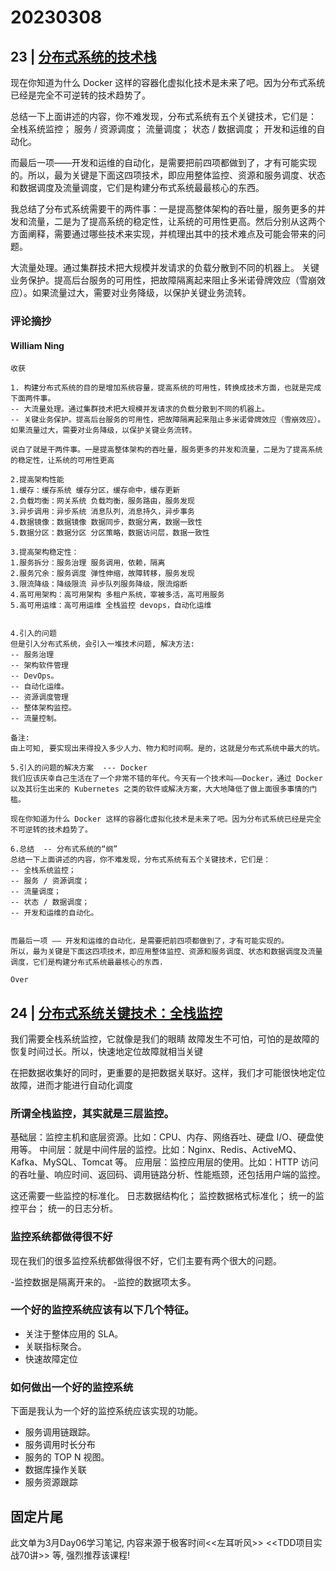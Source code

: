 # 20230308

## 23 | [分布式系统的技术栈](https://time.geekbang.org/column/article/1512)

现在你知道为什么 Docker 这样的容器化虚拟化技术是未来了吧。因为分布式系统已经是完全不可逆转的技术趋势了。

总结一下上面讲述的内容，你不难发现，分布式系统有五个关键技术，它们是： 全栈系统监控； 服务 / 资源调度； 流量调度； 状态 / 数据调度； 开发和运维的自动化。

而最后一项——开发和运维的自动化，是需要把前四项都做到了，才有可能实现的。所以，最为关键是下面这四项技术，即应用整体监控、资源和服务调度、状态和数据调度及流量调度，它们是构建分布式系统最最核心的东西。

我总结了分布式系统需要干的两件事：一是提高整体架构的吞吐量，服务更多的并发和流量，二是为了提高系统的稳定性，让系统的可用性更高。然后分别从这两个方面阐释，需要通过哪些技术来实现，并梳理出其中的技术难点及可能会带来的问题。

大流量处理。通过集群技术把大规模并发请求的负载分散到不同的机器上。 关键业务保护。提高后台服务的可用性，把故障隔离起来阻止多米诺骨牌效应（雪崩效应）。如果流量过大，需要对业务降级，以保护关键业务流转。

### 评论摘抄

#### William Ning

```
收获

1. 构建分布式系统的目的是增加系统容量，提高系统的可用性，转换成技术方面，也就是完成下面两件事。
-- 大流量处理。通过集群技术把大规模并发请求的负载分散到不同的机器上。
-- 关键业务保护。提高后台服务的可用性，把故障隔离起来阻止多米诺骨牌效应（雪崩效应）。如果流量过大，需要对业务降级，以保护关键业务流转。

说白了就是干两件事。一是提高整体架构的吞吐量，服务更多的并发和流量，二是为了提高系统的稳定性，让系统的可用性更高

2.提高架构性能
1.缓存：缓存系统 缓存分区，缓存命中，缓存更新
2.负载均衡：网关系统 负载均衡，服务路由，服务发现
3.异步调用：异步系统 消息队列，消息持久，异步事务
4.数据镜像：数据镜像 数据同步，数据分离，数据一致性
5.数据分区：数据分区 分区策略，数据访问层，数据一致性

3.提高架构稳定性：
1.服务拆分：服务治理 服务调用，依赖，隔离
2.服务冗余：服务调度 弹性伸缩，故障转移，服务发现
3.限流降级：降级限流 异步队列服务降级，限流熔断
4.高可用架构：高可用架构 多租户系统，宰被多活，高可用服务
5.高可用运维：高可用运维 全栈监控 devops，自动化运维


4.引入的问题
但是引入分布式系统，会引入一堆技术问题, 解决方法:
-- 服务治理
-- 架构软件管理
-- DevOps。
-- 自动化运维。
-- 资源调度管理
-- 整体架构监控。
-- 流量控制。

备注:
由上可知, 要实现出来得投入多少人力、物力和时间啊。是的，这就是分布式系统中最大的坑。

5.引入的问题的解决方案  --- Docker
我们应该庆幸自己生活在了一个非常不错的年代。今天有一个技术叫——Docker，通过 Docker 以及其衍生出来的 Kubernetes 之类的软件或解决方案，大大地降低了做上面很多事情的门槛。

现在你知道为什么 Docker 这样的容器化虚拟化技术是未来了吧。因为分布式系统已经是完全不可逆转的技术趋势了。

6.总结  -- 分布式系统的“纲”
总结一下上面讲述的内容，你不难发现，分布式系统有五个关键技术，它们是：
-- 全栈系统监控；
-- 服务 / 资源调度；
-- 流量调度；
-- 状态 / 数据调度；
-- 开发和运维的自动化。


而最后一项 —— 开发和运维的自动化，是需要把前四项都做到了，才有可能实现的。
所以，最为关键是下面这四项技术，即应用整体监控、资源和服务调度、状态和数据调度及流量调度，它们是构建分布式系统最最核心的东西.

Over
```

## 24 | [分布式系统关键技术：全栈监控](https://time.geekbang.org/column/article/1513)

我们需要全栈系统监控，它就像是我们的眼睛
故障发生不可怕，可怕的是故障的恢复时间过长。所以，快速地定位故障就相当关键

在把数据收集好的同时，更重要的是把数据关联好。这样，我们才可能很快地定位故障，进而才能进行自动化调度


### 所谓全栈监控，其实就是三层监控。 

基础层：监控主机和底层资源。比如：CPU、内存、网络吞吐、硬盘 I/O、硬盘使用等。 
中间层：就是中间件层的监控。比如：Nginx、Redis、ActiveMQ、Kafka、MySQL、Tomcat 等。 
应用层：监控应用层的使用。比如：HTTP 访问的吞吐量、响应时间、返回码、调用链路分析、性能瓶颈，还包括用户端的监控。

这还需要一些监控的标准化。 日志数据结构化； 监控数据格式标准化； 统一的监控平台； 统一的日志分析。


### 监控系统都做得很不好

现在我们的很多监控系统都做得很不好，它们主要有两个很大的问题。 

-监控数据是隔离开来的。
-监控的数据项太多。

### 一个好的监控系统应该有以下几个特征。

- 关注于整体应用的 SLA。
- 关联指标聚合。
- 快速故障定位

### 如何做出一个好的监控系统 

下面是我认为一个好的监控系统应该实现的功能。 

- 服务调用链跟踪。
- 服务调用时长分布
- 服务的 TOP N 视图。
- 数据库操作关联
- 服务资源跟踪

## 固定片尾

此文单为3月Day06学习笔记, 内容来源于极客时间<<左耳听风>> <<TDD项目实战70讲>> 等, 强烈推荐该课程!